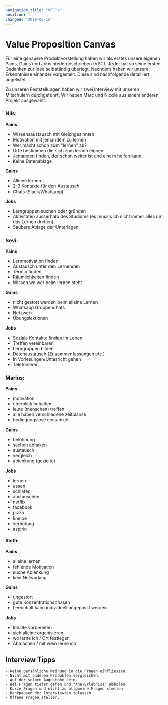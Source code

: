 ```yaml
---
navigation_title: "VPC's"
position: 1
changed: "2018-06-15"
---
```


# Value Proposition Canvas
Für eine genauere Produktvorstellung haben wir als erstes unsere eigenen Pains, Gains und Jobs niedergeschrieben (VPC).
Jeder hat so seine ersten Gedanken zur Idee selbständig überlegt.
Nachdem haben wir unsere Erkenntnisse einander vorgestellt. Diese sind nachfolgende detailliert augelistet.

Zu unseren Feststellungen haben wir zwei Interview mit unseren Mitschülern durchgeführt. 
Wir haben Marc und Nicole aus einem anderen Projekt ausgewählt.


### Nils:
**Pains**
*    Wissensaustausch mit Gleichgesinnten
*    Motivation mit jemandem zu lernen
*    Wer macht schon zum "lernen" ab?
*    Orte bestimmen die sich zum lernen eignen
*    Jemanden finden, der schon weiter ist und einem helfen kann.
*    Keine Datenablage

**Gains**
*    Alleine lernen
*    2-3 Kontakte für den Austausch
*    Chats (Slack/Whatsapp)

**Jobs**
*    Lerngruppen suchen oder gründen
*    Aktivitäten ausserhalb des Studiums (es muss sich nicht immer alles um das Lernen drehen)
*    Saubere Ablage der Unterlagen


### Sevi:
**Pains**
*    Lernmotivation finden
*    Austausch unter den Lernenden
*    Termin finden
*    Räumlichkeiten finden
*    Wissen wo wer beim lernen steht

**Gains**
*    nicht gestört werden beim alleine Lernen
*    Whatsapp Gruppenchats
*    Netzwerk
*    Übungslektionen

**Jobs**
*    Soziale Kontakte finden im Leben
*    Treffen vereinbaren
*    Lerngruppen bilden
*    Datenaustausch (Zusammenfassungen etc.)
*    In Vorlesungen/Unterricht gehen
*    Telefonieren


### Marius:
**Pains**
*    motivation
*    überblick behalten
*    leute (menschen) treffen
*    alle haben verschiedene zeitplanse
*    bedingungslose einsamkeit

**Gains**
*    belohnung
*    sachen abhaken
*    austausch
*    vergleich
*    ablenkung (gezielte)

**Jobs**
*    lernen
*    essen
*    schlafen
*    austauschen
*    netflix
*    facebook
*    pizza
*    kneipe
*    verhütung
*    aspirin
    

#### Steffi:
**Pains**
*    alleine lernen
*    fehlende Motivation
*    suche Ablenkung
*    kein Networking

**Gains**
*    ungestört
*    gute Konzentrationsphasen
*    Lerninhalt kann individuell angepasst werden

**Jobs**
*    Inhalte vorbereiten
*    sich alleine organisieren
*    wo lerne ich / Ort festlegen
*    Abmachen / mit wem lerne ich
    
## Interview Tipps
    - Keine persönliche Meinung in die Fragen einfliessen.
    - Nicht mit anderen Produkten vergleichen.
    - Auf der selben Augenhöhe sein.
    - Bei Fragen tiefer gehen und "Aha-Erlebniss" abholen.
    - Kurze Fragen und nicht zu allgmeine Fragen stellen.
    - Denkpausen der Interviewten zulassen.
    - Offene Fragen stellen.